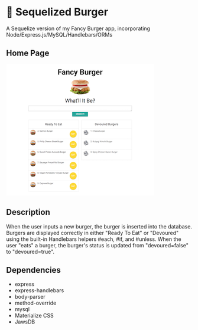 # :hamburger: Sequelized Burger
A Sequelize version of my Fancy Burger app, incorporating Node/Express.js/MySQL/Handlebars/ORMs


## Home Page
![app image](/public/assets/img/fancy-burger.png?raw=true "App Image")


## Description
When the user inputs a new burger, the burger is inserted into the database.  Burgers are displayed correctly in either "Ready To Eat" or "Devoured" using the built-in Handlebars helpers #each, #if, and #unless.  When the user "eats" a burger, the burger's status is updated from "devoured=false" to "devoured=true".


## Dependencies
* express
* express-handlebars
* body-parser
* method-override
* mysql
* Materialize CSS
* JawsDB
